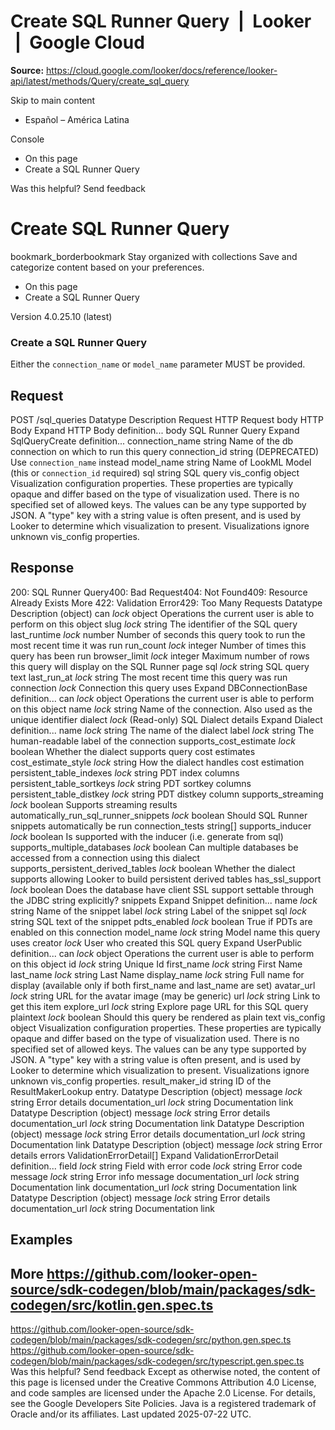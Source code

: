 # Create SQL Runner Query  |  Looker  |  Google Cloud

**Source:** https://cloud.google.com/looker/docs/reference/looker-api/latest/methods/Query/create_sql_query

Skip to main content 


  * Español – América Latina

Console 
  * On this page
  * Create a SQL Runner Query




Was this helpful?
Send feedback 
#  Create SQL Runner Query
bookmark_borderbookmark Stay organized with collections  Save and categorize content based on your preferences.
  * On this page
  * Create a SQL Runner Query


Version 4.0.25.10 (latest) 
### Create a SQL Runner Query
Either the `connection_name` or `model_name` parameter MUST be provided.
## Request
POST /sql_queries 
Datatype
Description
Request
HTTP Request 
body
HTTP Body 
Expand HTTP Body definition... 
body
SQL Runner Query
Expand SqlQueryCreate definition... 
connection_name
string 
Name of the db connection on which to run this query
connection_id
string 
(DEPRECATED) Use `connection_name` instead
model_name
string 
Name of LookML Model (this or `connection_id` required)
sql
string 
SQL query
vis_config
object 
Visualization configuration properties. These properties are typically opaque and differ based on the type of visualization used. There is no specified set of allowed keys. The values can be any type supported by JSON. A "type" key with a string value is often present, and is used by Looker to determine which visualization to present. Visualizations ignore unknown vis_config properties.
## Response
200: SQL Runner Query400: Bad Request404: Not Found409: Resource Already Exists More
422: Validation Error429: Too Many Requests
Datatype
Description
(object)
can
_lock_
object 
Operations the current user is able to perform on this object
slug
_lock_
string 
The identifier of the SQL query
last_runtime
_lock_
number 
Number of seconds this query took to run the most recent time it was run
run_count
_lock_
integer 
Number of times this query has been run
browser_limit
_lock_
integer 
Maximum number of rows this query will display on the SQL Runner page
sql
_lock_
string 
SQL query text
last_run_at
_lock_
string 
The most recent time this query was run
connection
_lock_
Connection this query uses
Expand DBConnectionBase definition... 
can
_lock_
object 
Operations the current user is able to perform on this object
name
_lock_
string 
Name of the connection. Also used as the unique identifier
dialect
_lock_
(Read-only) SQL Dialect details
Expand Dialect definition... 
name
_lock_
string 
The name of the dialect
label
_lock_
string 
The human-readable label of the connection
supports_cost_estimate
_lock_
boolean 
Whether the dialect supports query cost estimates
cost_estimate_style
_lock_
string 
How the dialect handles cost estimation
persistent_table_indexes
_lock_
string 
PDT index columns
persistent_table_sortkeys
_lock_
string 
PDT sortkey columns
persistent_table_distkey
_lock_
string 
PDT distkey column
supports_streaming
_lock_
boolean 
Supports streaming results
automatically_run_sql_runner_snippets
_lock_
boolean 
Should SQL Runner snippets automatically be run
connection_tests
string[] 
supports_inducer
_lock_
boolean 
Is supported with the inducer (i.e. generate from sql)
supports_multiple_databases
_lock_
boolean 
Can multiple databases be accessed from a connection using this dialect
supports_persistent_derived_tables
_lock_
boolean 
Whether the dialect supports allowing Looker to build persistent derived tables
has_ssl_support
_lock_
boolean 
Does the database have client SSL support settable through the JDBC string explicitly?
snippets
Expand Snippet definition... 
name
_lock_
string 
Name of the snippet
label
_lock_
string 
Label of the snippet
sql
_lock_
string 
SQL text of the snippet
pdts_enabled
_lock_
boolean 
True if PDTs are enabled on this connection
model_name
_lock_
string 
Model name this query uses
creator
_lock_
User who created this SQL query
Expand UserPublic definition... 
can
_lock_
object 
Operations the current user is able to perform on this object
id
_lock_
string 
Unique Id
first_name
_lock_
string 
First Name
last_name
_lock_
string 
Last Name
display_name
_lock_
string 
Full name for display (available only if both first_name and last_name are set)
avatar_url
_lock_
string 
URL for the avatar image (may be generic)
url
_lock_
string 
Link to get this item
explore_url
_lock_
string 
Explore page URL for this SQL query
plaintext
_lock_
boolean 
Should this query be rendered as plain text
vis_config
object 
Visualization configuration properties. These properties are typically opaque and differ based on the type of visualization used. There is no specified set of allowed keys. The values can be any type supported by JSON. A "type" key with a string value is often present, and is used by Looker to determine which visualization to present. Visualizations ignore unknown vis_config properties.
result_maker_id
string 
ID of the ResultMakerLookup entry.
Datatype
Description
(object)
message
_lock_
string 
Error details
documentation_url
_lock_
string 
Documentation link
Datatype
Description
(object)
message
_lock_
string 
Error details
documentation_url
_lock_
string 
Documentation link
Datatype
Description
(object)
message
_lock_
string 
Error details
documentation_url
_lock_
string 
Documentation link
Datatype
Description
(object)
message
_lock_
string 
Error details
errors
ValidationErrorDetail[] 
Expand ValidationErrorDetail definition... 
field
_lock_
string 
Field with error
code
_lock_
string 
Error code
message
_lock_
string 
Error info message
documentation_url
_lock_
string 
Documentation link
documentation_url
_lock_
string 
Documentation link
Datatype
Description
(object)
message
_lock_
string 
Error details
documentation_url
_lock_
string 
Documentation link
## Examples
More
https://github.com/looker-open-source/sdk-codegen/blob/main/packages/sdk-codegen/src/kotlin.gen.spec.ts   
---  
https://github.com/looker-open-source/sdk-codegen/blob/main/packages/sdk-codegen/src/python.gen.spec.ts   
https://github.com/looker-open-source/sdk-codegen/blob/main/packages/sdk-codegen/src/typescript.gen.spec.ts   
Was this helpful?
Send feedback 
Except as otherwise noted, the content of this page is licensed under the Creative Commons Attribution 4.0 License, and code samples are licensed under the Apache 2.0 License. For details, see the Google Developers Site Policies. Java is a registered trademark of Oracle and/or its affiliates.
Last updated 2025-07-22 UTC.



